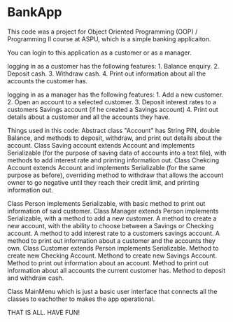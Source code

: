 # BankApp
This code was a project for Object Oriented Programming (OOP) / Programming II course at ASPU, which is a simple banking applicaiton.

You can login to this application as a customer or as a manager.

  logging in as a customer has the following features: 
    1. Balance enquiry.
    2. Deposit cash.
    3. Withdraw cash.
    4. Print out information about all the accounts the customer has.
    
  logging in as a manager has the following features: 
    1. Add a new customer.
    2. Open an account to a selected customer.
    3. Deposit interest rates to a customers Savings account (if he created a Savings account)
    4. Print out details about a customer and all the accounts they have.
    
 
 
Things used in this code:
  Abstract class "Account" has String PIN, double Balance, and methods to deposit, withdraw, and print out details about the account.
  Class Saving account extends Account and implements Serializable (for the purpose of saving data of accounts into a text file), with methods to add interest rate and printing information out.
  Class Chekcing Account extends Account and implements Serializable (for the same purpose as before), overriding method to withdraw that allows the account owner to go negative until they reach their credit limit, and printing information out.
  
  Class Person implements Serializable, with basic method to print out information of said customer.
  Class Manager extends Person implements Serializable, with a method to add a new customer. A method to create a new account, with the ability to choose between a Savings or Checking account. A method to add interest rate to a customers savings account. A method to print out information about a customer and the accounts they own.
  Class Customer extends Person implements Serializable. Method to create new Checking Account. Methond to create new Savings Account. Method to print out information about an account. Method to print out information about all accounts the current customer has. Method to deposit and withdraw cash.
  
  Class MainMenu which is just a basic user interface that connects all the classes to eachother to makes the app operational.
  
THAT IS ALL. HAVE FUN!

